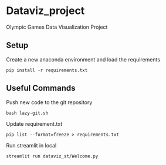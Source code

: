 # Dataviz_project
Olympic Games Data Visualization Project

## Setup

Create a new anaconda environment and load the requirements

```
pip install -r requirements.txt
```

## Useful Commands

Push new code to the git repository

```
bash lazy-git.sh
```

Update requirement.txt

```
pip list --format=freeze > requirements.txt
```

Run streamlit in local

```
streamlit run dataviz_st/Welcome.py 
```
